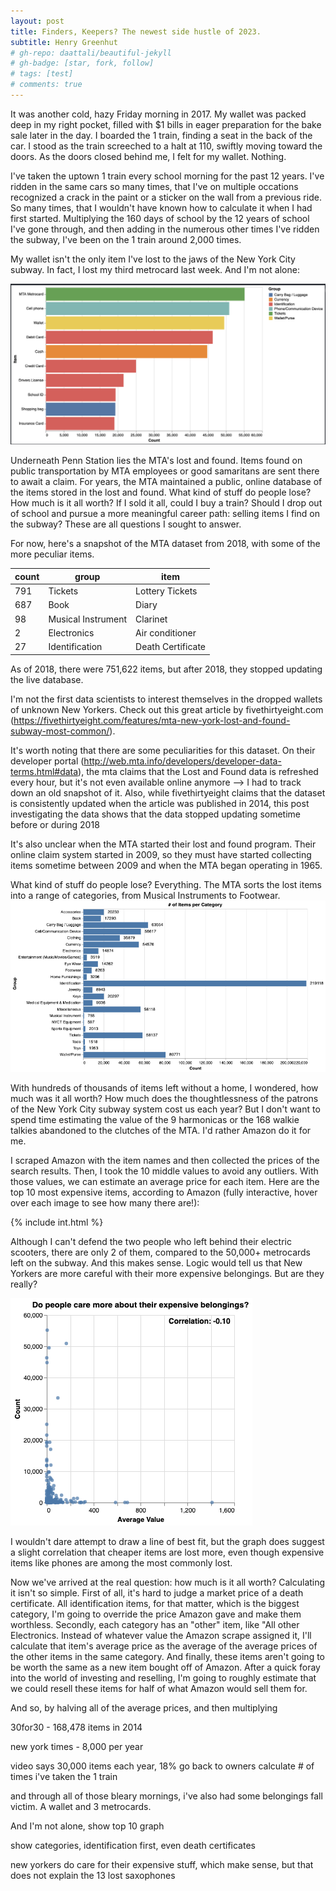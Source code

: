 ```yaml
---
layout: post
title: Finders, Keepers? The newest side hustle of 2023.
subtitle: Henry Greenhut
# gh-repo: daattali/beautiful-jekyll
# gh-badge: [star, fork, follow]
# tags: [test]
# comments: true
---
```

It was another cold, hazy Friday morning in 2017. My wallet was packed deep in my right pocket, filled with $1 bills in eager preparation for the bake sale later in the day. I boarded the 1 train, finding a seat in the back of the car. I stood as the train screeched to a halt at 110, swiftly moving toward the doors. As the doors closed behind me, I felt for my wallet. Nothing.

I've taken the uptown 1 train every school morning for the past 12 years. I've ridden in the same cars so many times, that I've on multiple occations recognized a crack in the paint or a sticker on the wall from a previous ride. So many times, that I wouldn't have known how to calculate it when I had first started. Multiplying the 160 days of school by the 12 years of school I've gone through, and then adding in the numerous other times I've ridden the subway, I've been on the 1 train around 2,000 times.

My wallet isn't the only item I've lost to the jaws of the New York City subway. In fact, I lost my third metrocard last week. And I'm not alone:

![count_10%](../assets/img/finders/count_10.png)

Underneath Penn Station lies the MTA's lost and found. Items found on public transportation by MTA employees or good samaritans are sent there to await a claim. For years, the MTA maintained a public, online database of the items stored in the lost and found. What kind of stuff do people lose? How much is it all worth? If I sold it all, could I buy a train? Should I drop out of school and pursue a more meaningful career path: selling items I find on the subway? These are all questions I sought to answer.

For now, here's a snapshot of the MTA dataset from 2018, with some of the more peculiar items.

| count | group              | item                |
|-------|--------------------|---------------------|
| 791   | Tickets            | Lottery Tickets     |
| 687   | Book               | Diary               |
| 98    | Musical Instrument | Clarinet            |
| 2     | Electronics        | Air conditioner     |
| 27    | Identification     | Death Certificate   |

As of 2018, there were 751,622 items, but after 2018, they stopped updating the live database.

I'm not the first data scientists to interest themselves in the dropped wallets of unknown New Yorkers. Check out this great article by fivethirtyeight.com (https://fivethirtyeight.com/features/mta-new-york-lost-and-found-subway-most-common/).

It's worth noting that there are some peculiarities for this dataset. On their developer portal (http://web.mta.info/developers/developer-data-terms.html#data), the mta claims that the Lost and Found data is refreshed every hour, but it's not even available online anymore --> I had to track down an old snapshot of it. Also, while fivethirtyeight claims that the dataset is consistently updated when the article was published in 2014, this post investigating the data shows that the data stopped updating sometime before or during 2018 

It's also unclear when the MTA started their lost and found program. Their online claim system started in 2009, so they must have started collecting items sometime between 2009 and when the MTA began operating in 1965. 

What kind of stuff do people lose? Everything. The MTA sorts the lost items into a range of categories, from Musical Instruments to Footwear.
![categories%](../assets/img/finders/categories.png)

With hundreds of thousands of items left without a home, I wondered, how much was it all worth? How much does the thoughtlessness of the patrons of the New York City subway system cost us each year? But I don't want to spend time estimating the value of the 9 harmonicas or the 168 walkie talkies abandoned to the clutches of the MTA. I'd rather Amazon do it for me.

I scraped Amazon with the item names and then collected the prices of the search results. Then, I took the 10 middle values to avoid any outliers. With those values, we can estimate an average price for each item. Here are the top 10 most expensive items, according to Amazon (fully interactive, hover over each image to see how many there are!):

{% include int.html %}

Although I can't defend the two people who left behind their electric scooters, there are only 2 of them, compared to the 50,000+ metrocards left on the subway. And this makes sense. Logic would tell us that New Yorkers are more careful with their more expensive belongings. But are they really?

![countvsvalue%](../assets/img/finders/countvsvalue.png)

I wouldn't dare attempt to draw a line of best fit, but the graph does suggest a slight correlation that cheaper items are lost more, even though expensive items like phones are among the most commonly lost.

Now we've arrived at the real question: how much is it all worth? Calculating it isn't so simple. First of all, it's hard to judge a market price of a death certificate. All identification items, for that matter, which is the biggest category, I'm going to override the price Amazon gave and make them worthless. Secondly, each category has an "other" item, like "All other Electronics. Instead of whatever value the Amazon scrape assigned it, I'll calculate that item's average price as the average of the average prices of the other items in the same category. And finally, these items aren't going to be worth the same as a new item bought off of Amazon. After a quick foray into the world of investing and reselling, I'm going to roughly estimate that we could resell these items for half of what Amazon would sell them for.

And so, by halving all of the average prices, and then multiplying 


30for30 - 168,478 items in 2014

new york times - 8,000 per year


video says 30,000 items each year, 18% go back to owners
calculate # of times i've taken the 1 train

and through all of those bleary mornings, i've also had some belongings fall victim. A wallet and 3 metrocards.

And I'm not alone, 
show top 10 graph

show categories, identification first, even death certificates

new yorkers do care for their expensive stuff, which make sense, but that does not explain the 13 lost saxophones